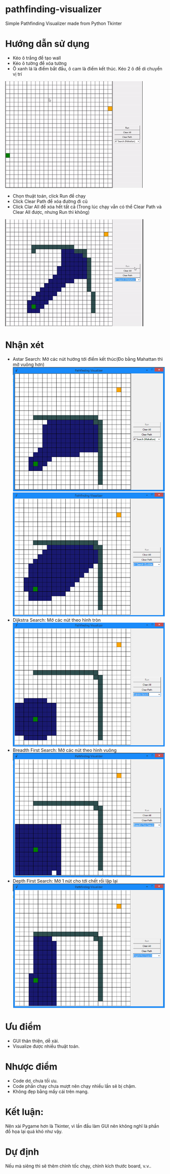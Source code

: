# pathfinding-visualizer
Simple Pathfinding Visualizer made from Python Tkinter

# Hướng dẫn sử dụng
- Kéo ô trắng để tạo wall
- Kéo ô tường để xóa tường
- Ô xanh lá là điểm bắt đầu, ô cam là điểm kết thúc. Kéo 2 ô để di chuyển vị trí

![](image/drag.gif)

- Chọn thuật toán, click Run để chạy
- Click Clear Path để xóa đường đi cũ
- Click Clar All để xóa hết tất cả
(Trong lúc chạy vẫn có thể Clear Path và Clear All được, nhưng Run thì không)

![](image/run.gif)

# Nhận xét
- Astar Search: Mở các nút hướng tới điểm kết thúc(Đo bằng Mahattan thì mở vuông hơn)
![alt text](image/Mahattan.png)
![alt text](image/Euclide.png)
- Dijkstra Search: Mở các nút theo hình tròn
![alt text](image/Dijkstra.png)
- Breadth First Search: Mở các nút theo hình vuông
![alt text](image/BFS.png)
- Depth First Search: Mở 1 nút cho tới chết rồi lặp lại
![alt text](image/DFS.png)

# Ưu điểm
- GUI thân thiện, dễ xài.
- Visualize được nhiều thuật toán.

# Nhược điểm
- Code dơ, chưa tối ưu.
- Code phần chạy chưa mượt nên chạy nhiều lần sẽ bị chậm.
- Không đẹp bằng mấy cái trên mạng.

# Kết luận:
Nên xài Pygame hơn là Tkinter, vì lần đầu làm GUI nên không nghĩ là phần đồ họa lại quá khó như vậy.

# Dự định
Nếu mà siêng thì sẽ thêm chỉnh tốc chạy, chỉnh kích thước board, v.v..

